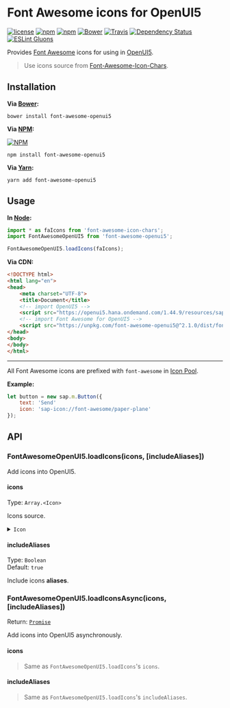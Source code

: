 # Font Awesome icons for OpenUI5
[![license](https://img.shields.io/github/license/gluons/font-awesome-openui5.svg?style=flat-square)](https://github.com/gluons/font-awesome-openui5/blob/master/LICENSE)
[![npm](https://img.shields.io/npm/v/font-awesome-openui5.svg?style=flat-square)](https://www.npmjs.com/package/font-awesome-openui5)
[![npm](https://img.shields.io/npm/dt/font-awesome-openui5.svg?style=flat-square)](https://www.npmjs.com/package/font-awesome-openui5)
[![Bower](https://img.shields.io/bower/v/font-awesome-openui5.svg?style=flat-square)](https://github.com/gluons/font-awesome-openui5)
[![Travis](https://img.shields.io/travis/gluons/font-awesome-openui5.svg?style=flat-square)](https://travis-ci.org/gluons/font-awesome-openui5)
[![Dependency Status](https://dependencyci.com/github/gluons/font-awesome-openui5/badge?style=flat-square)](https://dependencyci.com/github/gluons/font-awesome-openui5)
[![ESLint Gluons](https://img.shields.io/badge/code%20style-gluons-9C27B0.svg?style=flat-square)](https://github.com/gluons/eslint-config-gluons)

Provides [Font Awesome](http://fontawesome.io/) icons for using in [OpenUI5](http://openui5.org/).

> Use icons source from [Font-Awesome-Icon-Chars](https://github.com/gluons/Font-Awesome-Icon-Chars).

## Installation

**Via [Bower](https://bower.io):**

```
bower install font-awesome-openui5
```

**Via [NPM](https://www.npmjs.com):**

[![NPM](https://nodei.co/npm/font-awesome-openui5.png?downloads=true&downloadRank=true&stars=true)](https://www.npmjs.com/package/font-awesome-openui5)

```
npm install font-awesome-openui5
```

**Via [Yarn](https://yarnpkg.com):**

```
yarn add font-awesome-openui5
```

## Usage

**In [Node](https://nodejs.org/):**

```javascript
import * as faIcons from 'font-awesome-icon-chars';
import FontAwesomeOpenUI5 from 'font-awesome-openui5';

FontAwesomeOpenUI5.loadIcons(faIcons);
```

**Via CDN:**

```html
<!DOCTYPE html>
<html lang="en">
<head>
	<meta charset="UTF-8">
	<title>Document</title>
	<!-- import OpenUI5 -->
	<script src="https://openui5.hana.ondemand.com/1.44.9/resources/sap-ui-core.js"></script>
	<!-- import Font Awesome for OpenUI5 -->
	<script src="https://unpkg.com/font-awesome-openui5@^2.1.0/dist/font-awesome-openui5.min.js"></script>
</head>
<body>
</body>
</html>
```

---

All Font Awesome icons are prefixed with `font-awesome` in [Icon Pool](https://openui5.hana.ondemand.com/#/api/sap.ui.core.IconPool).

**Example:**

```javascript
let button = new sap.m.Button({
	text: 'Send'
	icon: 'sap-icon://font-awesome/paper-plane'
});
```

## API

### FontAwesomeOpenUI5.loadIcons(icons, [includeAliases])

Add icons into OpenUI5.

#### icons
Type: `Array.<Icon>`

Icons source.

<details>
<summary><code>Icon</code></summary>

```json
{
	"id": "times",
	"unicode": "f00d",
	"aliases": [
		"remove",
		"close"
	]
}
```

- `id`  
  Type: `String`

  Icon **id**.
- `unicode`  
  Type: `String`

  Icon **unicode** character.
- `aliases`  
  Type: `Array.<String>`

  Icon **aliases**.  
  > If icon has no **aliases**, it won't has `aliases` field.

</details>

#### includeAliases
Type: `Boolean`  
Default: `true`

Include icons **aliases**.

### FontAwesomeOpenUI5.loadIconsAsync(icons, [includeAliases])
Return: [`Promise`](https://developer.mozilla.org/en-US/docs/Web/JavaScript/Reference/Global_Objects/Promise)

Add icons into OpenUI5 asynchronously.

#### icons

> Same as `FontAwesomeOpenUI5.loadIcons`'s `icons`.

#### includeAliases

> Same as `FontAwesomeOpenUI5.loadIcons`'s `includeAliases`.

